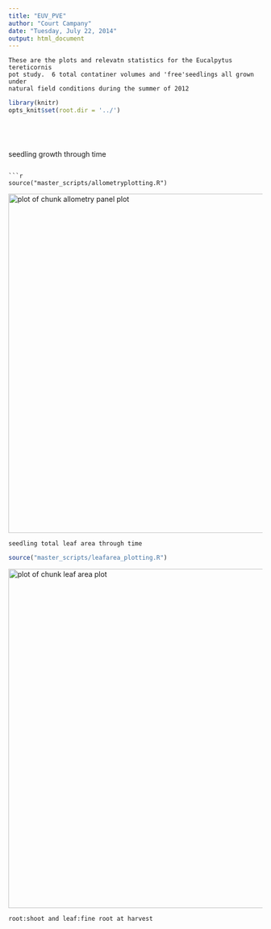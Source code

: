 ```yaml
---
title: "EUV_PVE"
author: "Court Campany"
date: "Tuesday, July 22, 2014"
output: html_document
---
```


```
These are the plots and relevatn statistics for the Eucalpytus tereticornis  
pot study.  6 total contatiner volumes and 'free'seedlings all grown under  
natural field conditions during the summer of 2012
```

```r
library(knitr)
opts_knit$set(root.dir = '../')
```
```




```
seedling growth through time
```

```r
source("master_scripts/allometryplotting.R")
```

<img src="./master_files/figure-html/allometry panel plot.png" title="plot of chunk allometry panel plot" alt="plot of chunk allometry panel plot" width="672" />

```
seedling total leaf area through time
```

```r
source("master_scripts/leafarea_plotting.R")
```

<img src="./master_files/figure-html/leaf area plot.png" title="plot of chunk leaf area plot" alt="plot of chunk leaf area plot" width="672" />

```
root:shoot and leaf:fine root at harvest
```









